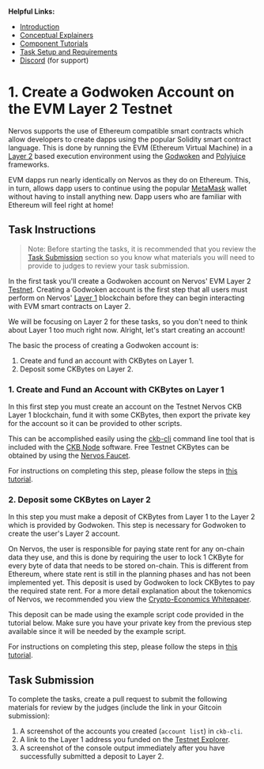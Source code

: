 **Helpful Links:**

- [Introduction](https://github.com/Kuzirashi/gw-gitcoin-instruction/blob/master/src/introduction/introduction.md)
- [Conceptual Explainers](https://github.com/Kuzirashi/gw-gitcoin-instruction/tree/master/src/conceptual-explainers)
- [Component Tutorials](https://github.com/Kuzirashi/gw-gitcoin-instruction/tree/master/src/component-tutorials)
- [Task Setup and Requirements](https://github.com/Kuzirashi/gw-gitcoin-instruction/tree/master/src/task-setup-and-requirements)
- [Discord](https://discord.com/invite/AqGTUE9) (for support)

# 1. Create a Godwoken Account on the EVM Layer 2 Testnet

Nervos supports the use of Ethereum compatible smart contracts which allow developers to create dapps using the popular Solidity smart contract language. This is done by running the EVM (Ethereum Virtual Machine) in a [Layer 2](https://github.com/Kuzirashi/gw-gitcoin-instruction/tree/master/src/conceptual-explainers/structure.md#layer-1--layer-2) based execution environment using the [Godwoken](https://github.com/Kuzirashi/gw-gitcoin-instruction/tree/master/src/conceptual-explainers/frameworks.md#godwoken) and [Polyjuice](https://github.com/Kuzirashi/gw-gitcoin-instruction/tree/master/src/conceptual-explainers/frameworks.md#polyjuice) frameworks.

EVM dapps run nearly identically on Nervos as they do on Ethereum. This, in turn, allows dapp users to continue using the popular [MetaMask](https://github.com/Kuzirashi/gw-gitcoin-instruction/tree/master/src/conceptual-explainers/wallets.md#metamask) wallet without having to install anything new. Dapp users who are familiar with Ethereum will feel right at home!

## Task Instructions

> Note: Before starting the tasks, it is recommended that you review the [Task Submission](#task-submission) section so you know what materials you will need to provide to judges to review your task submission.

In the first task you'll create a Godwoken account on Nervos' EVM Layer 2 [Testnet](https://github.com/Kuzirashi/gw-gitcoin-instruction/tree/master/src/conceptual-explainers/structure.md#mainnet--testnet--devnet). Creating a Godwoken account is the first step that all users must perform on Nervos' [Layer 1](https://github.com/Kuzirashi/gw-gitcoin-instruction/tree/master/src/conceptual-explainers/structure.md#layer-1--layer-2) blockchain before they can begin interacting with EVM smart contracts on Layer 2.

We will be focusing on Layer 2 for these tasks, so you don't need to think about Layer 1 too much right now. Alright, let's start creating an account!

The basic the process of creating a Godwoken account is:

1. Create and fund an account with CKBytes on Layer 1.
2. Deposit some CKBytes on Layer 2.

### 1. Create and Fund an Account with CKBytes on Layer 1

In this first step you must create an account on the Testnet Nervos CKB Layer 1 blockchain, fund it with some CKBytes, then export the private key for the account so it can be provided to other scripts.

This can be accomplished easily using the [ckb-cli](https://github.com/Kuzirashi/gw-gitcoin-instruction/tree/master/src/conceptual-explainers/tooling.md#ckb-cli) command line tool that is included with the [CKB Node](https://github.com/Kuzirashi/gw-gitcoin-instruction/tree/master/src/conceptual-explainers/tooling.md#ckb-node) software. Free Testnet CKBytes can be obtained by using the [Nervos Faucet](https://github.com/Kuzirashi/gw-gitcoin-instruction/tree/master/src/conceptual-explainers/infrastructure.md#nervos-faucet).

For instructions on completing this step, please follow the steps in [this tutorial](https://github.com/Kuzirashi/gw-gitcoin-instruction/tree/master/src/component-tutorials/1.setup.account.in.ckb.cli.md).

### 2. Deposit some CKBytes on Layer 2

In this step you must make a deposit of CKBytes from Layer 1 to the Layer 2 which is provided by Godwoken. This step is necessary for Godwoken to create the user's Layer 2 account.

On Nervos, the user is responsible for paying state rent for any on-chain data they use, and this is done by requiring the user to lock 1 CKByte for every byte of data that needs to be stored on-chain. This is different from Ethereum, where state rent is still in the planning phases and has not been implemented yet. This deposit is used by Godwoken to lock CKBytes to pay the required state rent. For a more detail explanation about the tokenomics of Nervos, we recommended you view the [Crypto-Economics Whitepaper](https://github.com/nervosnetwork/rfcs/blob/master/rfcs/0015-ckb-cryptoeconomics/0015-ckb-cryptoeconomics.md).

This deposit can be made using the example script code provided in the tutorial below. Make sure you have your private key from the previous step available since it will be needed by the example script.

For instructions on completing this step, please follow the steps in [this tutorial](https://github.com/Kuzirashi/gw-gitcoin-instruction/tree/master/src/component-tutorials/4.layer2.deposit.md).

## Task Submission

To complete the tasks, create a pull request to submit the following materials for review by the judges (include the link in your Gitcoin submission):

1. A screenshot of the accounts you created (`account list`) in `ckb-cli`.
2. A link to the Layer 1 address you funded on the [Testnet Explorer](https://explorer.nervos.org/aggron/).
3. A screenshot of the console output immediately after you have successfully submitted a deposit to Layer 2.
